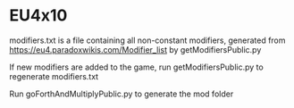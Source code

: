 # EU4x10

modifiers.txt is a file containing all non-constant modifiers, generated from https://eu4.paradoxwikis.com/Modifier_list by getModifiersPublic.py
 
If new modifiers are added to the game, run getModifiersPublic.py to regenerate modifiers.txt

Run goForthAndMultiplyPublic.py to generate the mod folder
